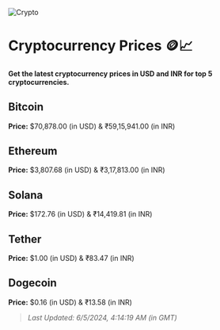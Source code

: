 
![Crypto](https://www.techguide.com.au/wp-content/uploads/2020/11/crypto3.jpeg)

# Cryptocurrency Prices 🪙📈

#### Get the latest cryptocurrency prices in USD and INR for top 5 cryptocurrencies.

## Bitcoin

**Price:** $70,878.00 (in USD) & ₹59,15,941.00 (in INR)

## Ethereum

**Price:** $3,807.68 (in USD) & ₹3,17,813.00 (in INR)

## Solana

**Price:** $172.76 (in USD) & ₹14,419.81 (in INR)

## Tether

**Price:** $1.00 (in USD) & ₹83.47 (in INR)

## Dogecoin

**Price:** $0.16 (in USD) & ₹13.58 (in INR)

> _Last Updated: 6/5/2024, 4:14:19 AM (in GMT)_
